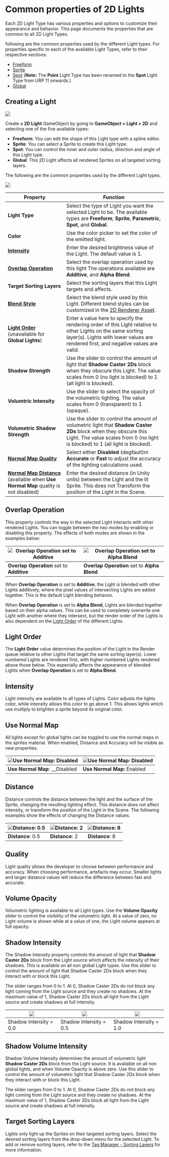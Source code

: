 # Common properties of 2D Lights
Each 2D Light Type has various properties and options to customize their appearance and behavior. This page documents the properties that are common to all 2D Light Types.

 following are the common properties used by the different Light types. For properties specific to each of the available Light Types, refer to their respective sections:

- [Freeform](LightTypes.md#freeform)
- [Sprite](LightTypes.md#sprite)
- [Spot](LightTypes.md#spot) (**Note:** The **Point** Light Type has been renamed to the **Spot** Light Type from URP 11 onwards.)
- [Global](LightTypes.md#global)


## Creating a Light

![](Images/2D/2d-lights-gameobject-menu.png)

Create a __2D Light__ GameObject by going to __GameObject > Light > 2D__ and selecting one of the five available types:

- __Freeform__: You can edit the shape of this Light type with a spline editor.
- __Sprite__: You can select a Sprite to create this Light type.
- __Spot__: You can control the inner and outer radius, direction and angle of this Light type.
- __Global__: This 2D Light affects all rendered Sprites on all targeted sorting layers.

The following are the common properties used by the different Light types.

![](Images/2D/2DLightBasics.png)

| Property                                                     | Function                                                     |
| ------------------------------------------------------------ | ------------------------------------------------------------ |
| __Light Type__                                               | Select the type of Light you want the selected Light to be. The available types are __Freeform__, __Sprite__, __Parametric__, __Spot__, and __Global__. |
| __Color__                                                    | Use the color picker to set the color of the emitted light.  |
| __[Intensity](#intensity)__                                  | Enter the desired brightness value of the Light. The default value is 1. |
| __[Overlap Operation](#overlap-operation)__        | Select the overlap operation used by this light The operations available are __Additive__, and __Alpha Blend__. |
| __Target Sorting Layers__                                    | Select the sorting layers that this Light targets and affects. |
| __[Blend Style](LightBlendStyles.md)__                       | Select the blend style used by this Light. Different blend styles can be customized in the [2D Renderer Asset](2DRendererConfig). |
| __[Light Order](#light-order)__ (unavailable for __Global Lights__) | Enter a value here to specify the rendering order of this Light relative to other Lights on the same sorting layer(s). Lights with lower values are rendered first, and negative values are valid. |
| __Shadow Strength__                                         | Use the slider to control the amount of light that __Shadow Caster 2Ds__ block when they obscure this Light. The value scales from 0 (no light is blocked) to 1 (all light is blocked). |
| __Volumtric Intensity__                                           | Use the slider to select the opacity of the volumetric lighting. The value scales from 0 (transparent) to 1 (opaque). |
| __Volumetric Shadow Strength__                                  | Use the slider to control the amount of volumetric light that __Shadow Caster 2Ds__ block when they obscure this Light. The value scales from 0 (no light is blocked) to 1 (all light is blocked). |
| __[Normal Map Quality](#quality)__                                      | Select either __Disabled__ (degfault)m __Accurate__ or __Fast__ to adjust the accuracy of the lighting calculations used. |
| __[Normal Map Distance](#distance)__  (available when __Use Normal Map__ quality is not disabled) | Enter the desired distance (in Unity units) between the Light and the lit Sprite. This does not Transform the position of the Light in the Scene. |

## Overlap Operation

This property controls the way in the selected Light interacts with other rendered Lights. You can toggle between the two modes by enabling or disabling this property. The effects of both modes are shown in the examples below:

| ![Overlap Operation set to Additive ](Images/2D/image_9.png) | ![Overlap Operation set to Alpha Blend](Images/2D/image_10.png) |
| ------------------------------------------------------------ | ------------------------------------------------------ |
| __Overlap Operation__ set to __Additive__ | __Overlap Operation__ set to __Alpha Blend__                     |

When __Overlap Operation__ is set to __Additive__, the Light is blended with other Lights additively, where the pixel values of intersecting Lights are added together. This is the default Light blending behavior.

When __Overlap Operation__ is set to __Alpha Blend__, Lights are blended together based on their alpha values. This can be used to completely overwrite one Light with another where they intersect, but the render order of the Lights is also dependent on the [Light Order](#light-order) of the different Lights.

## Light Order

The __Light Order__ value determines the position of the Light in the Render queue relative to other Lights that target the same sorting layer(s). Lower numbered Lights are rendered first, with higher numbered Lights rendered above those below. This especially affects the appearance of blended Lights when __Overlap Operation__ is set to __Alpha Blend__.

## Intensity

Light intensity are available to all types of Lights. Color adjusts the lights color, while intensity allows this color to go above 1. This allows lights which use multiply to brighten a sprite beyond its original color.

## Use Normal Map

All lights except for global lights can be toggled to use the normal maps in the sprites material. When enabled, Distance and Accuracy will be visible as new properties.

| ![Use Normal Map: Disabled](Images/2D/image_11.png) | ![Use Normal Map: Disabled](Images/2D/image_12.png) |
| ------------------------------------------------ | ------------------------------------------------ |
| __Use Normal Map__: __Disabled                     | __Use Normal Map:__ Enabled                      |

## Distance

Distance controls the distance between the light and the surface of the Sprite, changing the resulting lighting effect. This distance does not affect intensity, or transform the position of the Light in the Scene. The following examples show the effects of changing the Distance values.

| ![Distance: 0.5](Images/2D/image_13.png) | ![Distance: 2](Images/2D/image_14.png) | ![Distance: 8](Images/2D/image_15.png) |
| ------------------------------------- | ----------------------------------- | ----------------------------------- |
| __Distance__: 0.5                     | __Distance__: 2                     | __Distance__: 8                     |

## Quality

Light quality allows the developer to choose between performance and accuracy. When choosing performance, artefacts may occur.  Smaller lights and larger distance values will reduce the difference between fast and accurate.

## Volume Opacity

Volumetric lighting is available to all Light types. Use the __Volume Opacity__ slider to control the visibility of the volumetric light. At a value of zero, no Light volume is shown while at a value of one, the Light volume appears at full opacity.

## Shadow Intensity

The Shadow Intensity property controls the amount of light that **Shadow Caster 2Ds** block from the Light source which affects the intensity of their shadows. This is available on all non global Light types. Use this slider to control the amount of light that Shadow Caster 2Ds block when they interact with or block this Light.

The slider ranges from 0 to 1. At 0, Shadow Caster 2Ds do not block any light coming from the Light source and they create no shadows. At the maximum value of 1, Shadow Caster 2Ds block all light from the Light source and create shadows at full intensity.

| ![](Images/2D/ShadowIntensity0.png) | ![](Images/2D/ShadowIntensity05.png) | ![](Images/2D/ShadowIntensity100.png) |
| -------------------------------- | --------------------------------- | ---------------------------------- |
| Shadow Intensity = 0.0           | Shadow Intensity = 0.5            | Shadow Intensity = 1.0             |

## Shadow Volume Intensity

Shadow Volume Intensity determines the amount of volumetric light __Shadow Caster 2Ds__ block from the Light source. It is available on all non global lights, and when Volume Opacity is above zero. Use this slider to control the amount of volumetric light that Shadow Caster 2Ds block when they interact with or block this Light.

The slider ranges from 0 to 1. At 0, Shadow Caster 2Ds do not block any light coming from the Light source and they create no shadows. At the maximum value of 1, Shadow Caster 2Ds block all light from the Light source and create shadows at full intensity.

## Target Sorting Layers

Lights only light up the Sprites on their targeted sorting layers. Select the desired sorting layers from the drop-down menu for the selected Light. To add or remove sorting layers, refer to the [Tag Manager - Sorting Layers](https://docs.unity3d.com/Manual/class-TagManager.html#SortingLayers) for more information.
